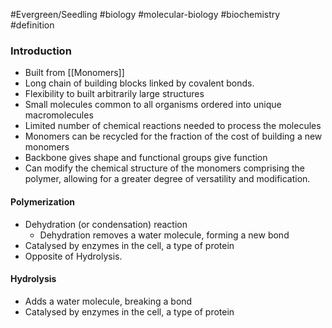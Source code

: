 #Evergreen/Seedling  #biology #molecular-biology #biochemistry #definition 

### Introduction
- Built from [[Monomers]]
- Long chain of building blocks linked by covalent bonds.
- Flexibility to built arbitrarily large structures
- Small molecules common to all organisms ordered into unique macromolecules
- Limited number of chemical reactions needed to process the molecules
- Monomers can be recycled for the fraction of the cost of building a new monomers
- Backbone gives shape and functional groups give function
- Can modify the chemical structure of the monomers comprising the polymer, allowing for a greater degree of versatility and modification.
#### Polymerization
- Dehydration (or condensation) reaction
	- Dehydration removes a water molecule, forming a new bond
- Catalysed by enzymes in the cell, a type of protein
- Opposite of Hydrolysis.

#### Hydrolysis
- Adds a water molecule, breaking a bond
- Catalysed by enzymes in the cell, a type of protein